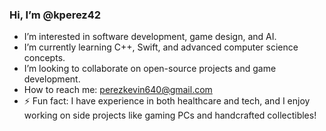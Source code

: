  ###  Hi, I’m @kperez42

-  I’m interested in software development, game design, and AI.
-  I’m currently learning C++, Swift, and advanced computer science concepts.
-  I’m looking to collaborate on open-source projects and game development.
-  How to reach me: perezkevin640@gmail.com
- ⚡ Fun fact: I have experience in both healthcare and tech, and I enjoy working on side projects like gaming PCs and handcrafted collectibles!

<!---
kperez42/kperez42 is a ✨ special ✨ repository because its `README.md` (this file) appears on your GitHub profile.
You can click the Preview link to take a look at your changes.
--->
